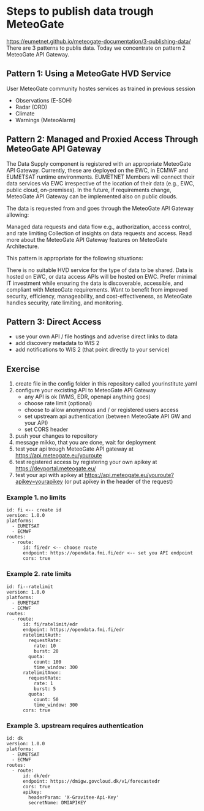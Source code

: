 # Steps to publish data trough MeteoGate
https://eumetnet.github.io/meteogate-documentation/3-publishing-data/
There are 3 patterns to publis data. Today we concentrate on pattern 2 MeteoGate API Gateway.

## Pattern 1: Using a MeteoGate HVD Service
User MeteoGate community hostes services as trained in previous session
* Observations (E-SOH)
* Radar (ORD)
* Climate
* Warnings (MeteoAlarm)
  
## Pattern 2: Managed and Proxied Access Through MeteoGate API Gateway

The Data Supply component is registered with an appropriate MeteoGate API Gateway​. Currently, these are deployed on the EWC, in ECMWF and EUMETSAT runtime environments. EUMETNET Members will connect their data services via EWC irrespective of the location of their data (e.g., EWC, public cloud, on-premises).​ ​In the future, if requirements change, MeteoGate API Gateway can be implemented also on public clouds.

The data is requested from and goes through the MeteoGate API Gateway allowing:

Managed data requests and data flow e.g., authorization, access control, and rate limiting
Collection of insights on data requests and access​.
Read more about the MeteoGate API Gateway features on MeteoGate Architecture.

This pattern is appropriate for the following situations​:

There is no suitable HVD service for the type of data to be shared.
Data is hosted on EWC, or data access APIs will be hosted on EWC.
Prefer minimal IT investment while ensuring the data is discoverable, accessible, and compliant with MeteoGate requirements.
Want to benefit from improved security, efficiency, manageability, and cost-effectiveness, as MeteoGate handles security, rate limiting, and monitoring.

## Pattern 3: Direct Access
* use your own API / file hostings and adverise direct links to data
* add discovery metadata to WIS 2
* add notifications to WIS 2 (that point directly to your service)

## Exercise
1. create file in the config folder in this repository called yourinstitute.yaml
2. configure your excisting API to MeteoGate API Gateway
    * any API is ok (WMS, EDR, openapi anything goes)
    * choose rate limit (optional)
    * choose to allow anonymous and / or registered users access
    * set upstream api authentication (between MeteoGate API GW and your API)
    * set CORS header
4. push your changes to repository
5. message mikko, that you are done, wait for deployment
6. test your api trough MeteoGate API gateway at https://api.meteogate.eu/youroute
7. test registered access by registering your own apikey at https://devportal.meteogate.eu/
8. test your api with apikey at https://api.meteogate.eu/youroute?apikey=yourapikey (or put apikey in the header of the request)

### Example 1. no limits
```
id: fi <-- create id 
version: 1.0.0
platforms: 
  - EUMETSAT
  - ECMWF
routes:
  - route:
      id: fi/edr <-- choose route
      endpoint: https://opendata.fmi.fi/edr <-- set you API endpoint
      cors: true
```

### Example 2. rate limits
```
id: fi--ratelimit
version: 1.0.0
platforms: 
  - EUMETSAT
  - ECMWF
routes:
  - route:
      id: fi/ratelimit/edr
      endpoint: https://opendata.fmi.fi/edr
      ratelimitAuth:
        requestRate:
          rate: 10
          burst: 20
        quota:
          count: 100
          time_window: 300
      ratelimitAnon:
        requestRate:
          rate: 1
          burst: 5
        quota:
          count: 50
          time_window: 300
      cors: true
```

### Example 3. upstream requires authentication
```
id: dk
version: 1.0.0
platforms: 
  - EUMETSAT
  - ECMWF
routes:
  - route:
      id: dk/edr
      endpoint: https://dmigw.govcloud.dk/v1/forecastedr
      cors: true
      apikey:
        headerParam: 'X-Gravitee-Api-Key'
        secretName: DMIAPIKEY
```

